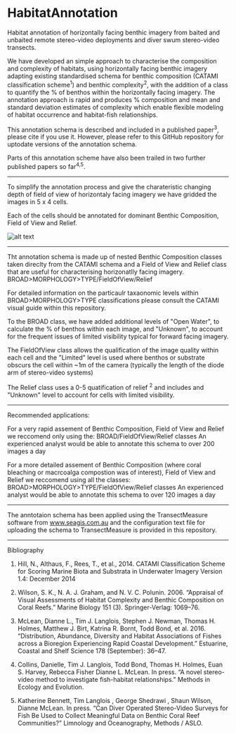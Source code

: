# HabitatAnnotation
Habitat annotation of horizontally facing benthic imagery from baited and unbaited remote stereo-video deployments and diver swum stereo-video transects.

We have developed an simple approach to characterise the composition and complexity of habitats, using horizontally facing benthic imagery adapting existing standardised schema for benthic composition (CATAMI classification scheme<sup>1</sup>) and benthic complexity<sup>2</sup>, with the addition of a class to quantify the % of benthos within the horizontally facing imagery. The annotation approach is rapid and produces % composition and mean and standard deviation estimates of complexity which enable flexible modeling of habitat occurrence and habitat-fish relationships.

This annotation schema is described and included in a published paper<sup>3</sup>, please cite if you use it.
However, please refer to this GitHub repository for uptodate versions of the annotation schema.

Parts of this annotation scheme have also been trailed in two further published papers so far<sup>4,5</sup>.

<HR>
</HR>

To simplify the annotation process and give the charateristic changing depth of field of view of horizontaly facing imagery we have gridded the images in 5 x 4 cells.

Each of the cells should be annotated for dominant Benthic Composition, Field of View and Relief.

![alt text](https://cloud.githubusercontent.com/assets/14978794/17895290/3628ea54-697f-11e6-80c0-3633435d75f9.PNG "Application of annotation approach to characterise benthic composition and benthic complexity from horizontally facing remote video or from diver swum transects. Using TransectMeasure software")

<HR>
</HR>

Tht annotation schema is made up of nested Benthic Composition classes taken direclty from the CATAMI schema and a Field of View and Relief class that are useful for characterising horizonatlly facing imagery.
BROAD>MORPHOLOGY>TYPE/FieldOfView/Relief

For detailed information on the particaulr taxaonomic levels within BROAD>MORPHOLOGY>TYPE classifications please consult the CATAMI visual guide within this repository.

To the BROAD class, we have added additional levels of "Open Water", to calculate the % of benthos within each image, and "Unknown", to account for the frequent issues of limited visibility typical for forward facing imagery.

The FieldOfView class allows the qualification of the image quality within each cell and the "Limited" level is used where benthos or substrate obscurs the cell within ~1m of the camera (typically the length of the diode arm of stereo-video systems)

The Relief class uses a 0-5 quatification of relief <sup>2</sup> and includes and "Unknown" level to account for cells with limited visibility.

<HR>
</HR>

Recommended applications:

For a very rapid assement of Benthic Composition, Field of View and Relief we reccomend only using the:
BROAD/FieldOfView/Relief classes
An experienced analyst would be able to annotate this schema to over 200 images a day

For a more detailed assement of Benthic Composition (where coral bleaching or macrcoalga compostion was of interest), Field of View and Relief we reccomend using all the classes:
BROAD>MORPHOLOGY>TYPE/FieldOfView/Relief classes
An experienced analyst would be able to annotate this schema to over 120 images a day

<HR>
</HR>

The anntotaion schema has been applied using the TransectMeasure software from www.seagis.com.au and the configuration text file for uploading the schema to TransectMeasure is provided in this repository.

<HR>
</HR>
Bibliography

1. Hill, N., Althaus, F., Rees, T., et al., 2014. CATAMI Classification Scheme for Scoring Marine Biota and Substrata in Underwater Imagery Version 1.4: December 2014

2. Wilson, S. K., N. A. J. Graham, and N. V. C. Polunin. 2006. “Appraisal of Visual Assessments of Habitat Complexity and Benthic Composition on Coral Reefs.” Marine Biology 151 (3). Springer-Verlag: 1069–76.

3. McLean, Dianne L., Tim J. Langlois, Stephen J. Newman, Thomas H. Holmes, Matthew J. Birt, Katrina R. Bornt, Todd Bond, et al. 2016. “Distribution, Abundance, Diversity and Habitat Associations of Fishes across a Bioregion Experiencing Rapid Coastal Development.” Estuarine, Coastal and Shelf Science 178 (September): 36–47.

4. Collins, Danielle, Tim J. Langlois, Todd Bond, Thomas H. Holmes, Euan S. Harvey, Rebecca Fisher Dianne L. McLean. In press. “A novel stereo-video method to investigate fish-habitat relationships.” Methods in Ecology and Evolution.

5. Katherine Bennett, Tim Langlois , George Shedrawi , Shaun Wilson, Dianne McLean. In press. “Can Diver Operated Stereo-Video Surveys for Fish Be Used to Collect Meaningful Data on Benthic Coral Reef Communities?” Limnology and Oceanography, Methods / ASLO.

